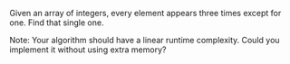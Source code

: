 Given an array of integers, every element appears three times except for one. Find that single one.

Note:
Your algorithm should have a linear runtime complexity. Could you implement it without using extra memory?
